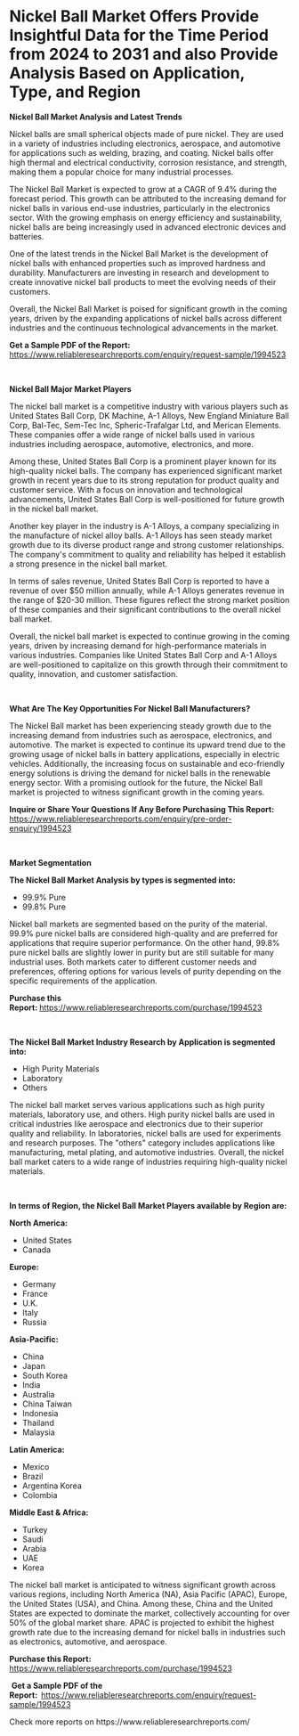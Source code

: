 <p><h1>Nickel Ball Market Offers Provide Insightful Data for the Time Period from 2024 to 2031 and also Provide Analysis Based on Application, Type, and Region</h1></p><p><strong>Nickel Ball Market Analysis and Latest Trends</strong></p>
<p><p>Nickel balls are small spherical objects made of pure nickel. They are used in a variety of industries including electronics, aerospace, and automotive for applications such as welding, brazing, and coating. Nickel balls offer high thermal and electrical conductivity, corrosion resistance, and strength, making them a popular choice for many industrial processes.</p><p>The Nickel Ball Market is expected to grow at a CAGR of 9.4% during the forecast period. This growth can be attributed to the increasing demand for nickel balls in various end-use industries, particularly in the electronics sector. With the growing emphasis on energy efficiency and sustainability, nickel balls are being increasingly used in advanced electronic devices and batteries.</p><p>One of the latest trends in the Nickel Ball Market is the development of nickel balls with enhanced properties such as improved hardness and durability. Manufacturers are investing in research and development to create innovative nickel ball products to meet the evolving needs of their customers.</p><p>Overall, the Nickel Ball Market is poised for significant growth in the coming years, driven by the expanding applications of nickel balls across different industries and the continuous technological advancements in the market.</p></p>
<p><strong>Get a Sample PDF of the Report:&nbsp;</strong> <a href="https://www.reliableresearchreports.com/enquiry/request-sample/1994523">https://www.reliableresearchreports.com/enquiry/request-sample/1994523</a></p>
<p>&nbsp;</p>
<p><strong>Nickel Ball Major Market Players</strong></p>
<p><p>The nickel ball market is a competitive industry with various players such as United States Ball Corp, DK Machine, A-1 Alloys, New England Miniature Ball Corp, Bal-Tec, Sem-Tec Inc, Spheric-Trafalgar Ltd, and Merican Elements. These companies offer a wide range of nickel balls used in various industries including aerospace, automotive, electronics, and more.</p><p>Among these, United States Ball Corp is a prominent player known for its high-quality nickel balls. The company has experienced significant market growth in recent years due to its strong reputation for product quality and customer service. With a focus on innovation and technological advancements, United States Ball Corp is well-positioned for future growth in the nickel ball market.</p><p>Another key player in the industry is A-1 Alloys, a company specializing in the manufacture of nickel alloy balls. A-1 Alloys has seen steady market growth due to its diverse product range and strong customer relationships. The company's commitment to quality and reliability has helped it establish a strong presence in the nickel ball market.</p><p>In terms of sales revenue, United States Ball Corp is reported to have a revenue of over $50 million annually, while A-1 Alloys generates revenue in the range of $20-30 million. These figures reflect the strong market position of these companies and their significant contributions to the overall nickel ball market.</p><p>Overall, the nickel ball market is expected to continue growing in the coming years, driven by increasing demand for high-performance materials in various industries. Companies like United States Ball Corp and A-1 Alloys are well-positioned to capitalize on this growth through their commitment to quality, innovation, and customer satisfaction.</p></p>
<p>&nbsp;</p>
<p><strong>What Are The Key Opportunities For Nickel Ball Manufacturers?</strong></p>
<p><p>The Nickel Ball market has been experiencing steady growth due to the increasing demand from industries such as aerospace, electronics, and automotive. The market is expected to continue its upward trend due to the growing usage of nickel balls in battery applications, especially in electric vehicles. Additionally, the increasing focus on sustainable and eco-friendly energy solutions is driving the demand for nickel balls in the renewable energy sector. With a promising outlook for the future, the Nickel Ball market is projected to witness significant growth in the coming years.</p></p>
<p><strong>Inquire or Share Your Questions If Any Before Purchasing This Report:</strong> <a href="https://www.reliableresearchreports.com/enquiry/pre-order-enquiry/1994523">https://www.reliableresearchreports.com/enquiry/pre-order-enquiry/1994523</a></p>
<p>&nbsp;</p>
<p><strong>Market Segmentation</strong></p>
<p><strong>The Nickel Ball Market Analysis by types is segmented into:</strong></p>
<p><ul><li>99.9% Pure</li><li>99.8% Pure</li></ul></p>
<p><p>Nickel ball markets are segmented based on the purity of the material. 99.9% pure nickel balls are considered high-quality and are preferred for applications that require superior performance. On the other hand, 99.8% pure nickel balls are slightly lower in purity but are still suitable for many industrial uses. Both markets cater to different customer needs and preferences, offering options for various levels of purity depending on the specific requirements of the application.</p></p>
<p><strong>Purchase this Report:&nbsp;</strong><a href="https://www.reliableresearchreports.com/purchase/1994523">https://www.reliableresearchreports.com/purchase/1994523</a></p>
<p>&nbsp;</p>
<p><strong>The Nickel Ball Market Industry Research by Application is segmented into:</strong></p>
<p><ul><li>High Purity Materials</li><li>Laboratory</li><li>Others</li></ul></p>
<p><p>The nickel ball market serves various applications such as high purity materials, laboratory use, and others. High purity nickel balls are used in critical industries like aerospace and electronics due to their superior quality and reliability. In laboratories, nickel balls are used for experiments and research purposes. The "others" category includes applications like manufacturing, metal plating, and automotive industries. Overall, the nickel ball market caters to a wide range of industries requiring high-quality nickel materials.</p></p>
<p>&nbsp;</p>
<p><strong>In terms of Region, the Nickel Ball Market Players available by Region are:</strong></p>
<p>
    <p> <strong> North America: </strong>
        <ul>
            <li>United States</li>
            <li>Canada</li>
        </ul>
        </p> 
    <p> <strong> Europe: </strong>
        <ul>
            <li>Germany</li>
            <li>France</li>
            <li>U.K.</li>
            <li>Italy</li>
            <li>Russia</li>
        </ul>
        </p> 
    <p> <strong> Asia-Pacific: </strong>
        <ul>
            <li>China</li>
            <li>Japan</li>
            <li>South Korea</li>
            <li>India</li>
            <li>Australia</li>
            <li>China Taiwan</li>
            <li>Indonesia</li>
            <li>Thailand</li>
            <li>Malaysia</li>
        </ul>
        </p> 
    <p> <strong> Latin America: </strong>
        <ul>
            <li>Mexico</li>
            <li>Brazil</li>
            <li>Argentina Korea</li>
            <li>Colombia</li>
        </ul>
        </p> 
    <p> <strong> Middle East & Africa: </strong>
        <ul>
            <li>Turkey</li>
            <li>Saudi</li>
            <li>Arabia</li>
            <li>UAE</li>
            <li>Korea</li>
        </ul>
    </p>
    </p>
<p><p>The nickel ball market is anticipated to witness significant growth across various regions, including North America (NA), Asia Pacific (APAC), Europe, the United States (USA), and China. Among these, China and the United States are expected to dominate the market, collectively accounting for over 50% of the global market share. APAC is projected to exhibit the highest growth rate due to the increasing demand for nickel balls in industries such as electronics, automotive, and aerospace.</p></p>
<p><strong>Purchase this Report: </strong><a href="https://www.reliableresearchreports.com/purchase/1994523">https://www.reliableresearchreports.com/purchase/1994523</a></p>
<p>&nbsp;<strong>Get a Sample PDF of the Report:&nbsp;&nbsp;</strong><a href="https://www.reliableresearchreports.com/enquiry/request-sample/1994523">https://www.reliableresearchreports.com/enquiry/request-sample/1994523</a></p>
<p><strong></strong></p>
<p>Check more reports on https://www.reliableresearchreports.com/</p>